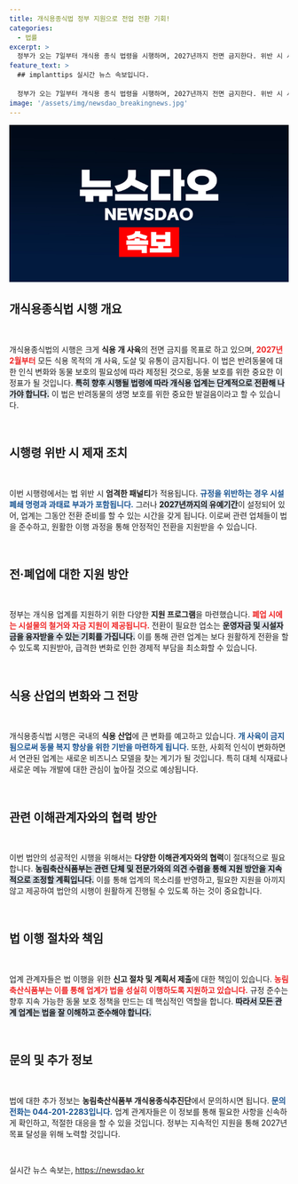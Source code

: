 ```yaml
---
title: 개식용종식법 정부 지원으로 전업 전환 기회!
categories:
  - 법률
excerpt: >
  정부가 오는 7일부터 개식용 종식 법령을 시행하며, 2027년까지 전면 금지한다. 위반 시 시설 폐쇄 및 과태료 부과, 그리고 업계 전환 지원도 마련되어 클릭할 수밖에 없는 이슈!
feature_text: >
  ## implanttips 실시간 뉴스 속보입니다.

  정부가 오는 7일부터 개식용 종식 법령을 시행하며, 2027년까지 전면 금지한다. 위반 시 시설 폐쇄 및 과태료 부과, 그리고 업계 전환 지원도 마련되어 클릭할 수밖에 없는 이슈!
image: '/assets/img/newsdao_breakingnews.jpg'
---
```


<p><img src="/assets/img/newsdao_breakingnews.jpg" alt="implanttips 속보" /></p>

<h2 data-ke-size="size26">개식용종식법 시행 개요</h2>

<p data-ke-size="size16">&nbsp;</p>

<p>개식용종식법의 시행은 크게 <b>식용 개 사육</b>의 전면 금지를 목표로 하고 있으며, <b><span style="color: #ee2323;">2027년 2월부터</span></b> 모든 식용 목적의 개 사육, 도살 및 유통이 금지됩니다. 이 법은 반려동물에 대한 인식 변화와 동물 보호의 필요성에 따라 제정된 것으로, 동물 보호를 위한 중요한 이정표가 될 것입니다. <b><span style="background-color: #21538527;">특히 향후 시행될 법령에 따라 개식용 업계는 단계적으로 전환해 나가야 합니다.</span></b> 이 법은 반려동물의 생명 보호를 위한 중요한 발걸음이라고 할 수 있습니다.</p>

<p data-ke-size="size16">&nbsp;</p>

<h2 data-ke-size="size26">시행령 위반 시 제재 조치</h2>

<p data-ke-size="size16">&nbsp;</p>

<p>이번 시행령에서는 법 위반 시 <b>엄격한 패널티</b>가 적용됩니다. <b><span style="color: #1a5490;">규정을 위반하는 경우 시설 폐쇄 명령과 과태료 부과가 포함됩니다.</span></b> 그러나 <b><span style="background-color: #21538527;">2027년까지의 유예기간</span></b>이 설정되어 있어, 업계는 그동안 전환 준비를 할 수 있는 시간을 갖게 됩니다. 이로써 관련 업체들이 법을 준수하고, 원활한 이행 과정을 통해 안정적인 전환을 지원받을 수 있습니다.</p>

<p data-ke-size="size16">&nbsp;</p>

<h2 data-ke-size="size26">전·폐업에 대한 지원 방안</h2>

<p data-ke-size="size16">&nbsp;</p>

<p>정부는 개식용 업계를 지원하기 위한 다양한 <b>지원 프로그램</b>을 마련했습니다. <b><span style="color: #ee2323;">폐업 시에는 시설물의 철거와 자금 지원이 제공됩니다.</span></b> 전환이 필요한 업소는 <b><span style="background-color: #21538527;">운영자금 및 시설자금을 융자받을 수 있는 기회를 가집니다.</span></b> 이를 통해 관련 업계는 보다 원활하게 전환을 할 수 있도록 지원받아, 급격한 변화로 인한 경제적 부담을 최소화할 수 있습니다.</p>

<p data-ke-size="size16">&nbsp;</p>

<h2 data-ke-size="size26">식용 산업의 변화와 그 전망</h2>

<p data-ke-size="size16">&nbsp;</p>

<p>개식용종식법 시행은 국내의 <b>식용 산업</b>에 큰 변화를 예고하고 있습니다. <b><span style="color: #1a5490;">개 사육이 금지됨으로써 동물 복지 향상을 위한 기반을 마련하게 됩니다.</span></b> 또한, 사회적 인식이 변화하면서 연관된 업계는 새로운 비즈니스 모델을 찾는 계기가 될 것입니다. 특히 대체 식재료나 새로운 메뉴 개발에 대한 관심이 높아질 것으로 예상됩니다.</p>

<p data-ke-size="size16">&nbsp;</p>

<h2 data-ke-size="size26">관련 이해관계자와의 협력 방안</h2>

<p data-ke-size="size16">&nbsp;</p>

<p>이번 법안의 성공적인 시행을 위해서는 <b>다양한 이해관계자와의 협력</b>이 절대적으로 필요합니다. <b><span style="background-color: #21538527;">농림축산식품부는 관련 단체 및 전문가와의 의견 수렴을 통해 지원 방안을 지속적으로 조정할 계획입니다.</span></b> 이를 통해 업계의 목소리를 반영하고, 필요한 지원을 아끼지 않고 제공하여 법안의 시행이 원활하게 진행될 수 있도록 하는 것이 중요합니다.</p>

<p data-ke-size="size16">&nbsp;</p>

<h2 data-ke-size="size26">법 이행 절차와 책임</h2>

<p data-ke-size="size16">&nbsp;</p>

<p>업계 관계자들은 법 이행을 위한 <b>신고 절차 및 계획서 제출</b>에 대한 책임이 있습니다. <b><span style="color: #ee2323;">농림축산식품부는 이를 통해 업계가 법을 성실히 이행하도록 지원하고 있습니다.</span></b> 규정 준수는 향후 지속 가능한 동물 보호 정책을 만드는 데 핵심적인 역할을 합니다. <b><span style="background-color: #21538527;">따라서 모든 관계 업계는 법을 잘 이해하고 준수해야 합니다.</span></b></p>

<p data-ke-size="size16">&nbsp;</p>

<h2 data-ke-size="size26">문의 및 추가 정보</h2>

<p data-ke-size="size16">&nbsp;</p>

<p>법에 대한 추가 정보는 <b>농림축산식품부 개식용종식추진단</b>에서 문의하시면 됩니다. <b><span style="color: #1a5490;">문의 전화는 044-201-2283입니다.</span></b> 업계 관계자들은 이 정보를 통해 필요한 사항을 신속하게 확인하고, 적절한 대응을 할 수 있을 것입니다. 정부는 지속적인 지원을 통해 2027년 목표 달성을 위해 노력할 것입니다.</p>

<p data-ke-size="size16">&nbsp;</p>
실시간 뉴스 속보는, <a href="https://newsdao.kr" rel="dofollow">https://newsdao.kr</a>


